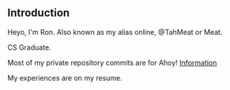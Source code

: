 ## Introduction
Heyo, I'm Ron. Also known as my alias online, @TahMeat or Meat.

CS Graduate.

Most of my private repository commits are for Ahoy! [Information](https://meatsmotel.com/projects/ahoy)

My experiences are on my resume.
